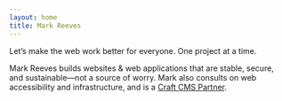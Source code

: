 ```yaml
---
layout: home
title: Mark Reeves
---
```

Let&rsquo;s make the web work better for everyone. One project at a&nbsp;time.

Mark Reeves builds websites & web applications that are stable, secure, and sustainable&mdash;not a source of worry. Mark also consults on web accessibility and infrastructure, and is a [Craft&nbsp;CMS&nbsp;Partner](https://craftcms.com/partners/clearbold).